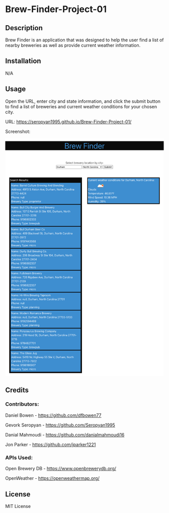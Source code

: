 # Brew-Finder-Project-01

## Description

Brew Finder is an application that was designed to help the user find a list of nearby breweries as well as provide current weather information.

## Installation

N/A

## Usage

Open the URL, enter city and state information, and click the submit button to find a list of breweries and current weather conditions for your chosen city.

URL: https://seropyan1995.github.io/Brew-Finder-Project-01/

Screenshot: 

![](./resources/images/screenshot.png)

## Credits

### Contributors:

Daniel Bowen - https://github.com/dfbowen77 

Gevork Seropyan - https://github.com/Seropyan1995

Danial Mahmoudi - https://github.com/danialmahmoudi16

Jon Parker - https://github.com/jparker1221

### APIs Used:

Open Brewery DB - https://www.openbrewerydb.org/

OpenWeather - https://openweathermap.org/

## License

MIT License